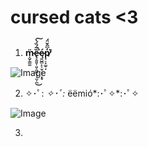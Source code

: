 # cursed cats <3
## 

1. **ṃ̴̮̜͇͚̈ȅ̶̢̞͈͈̹͈͕͖͖̟͔̤͕̪̅́̏́̀̚͘͜͠ę̷͈̺̻̙͔̫͕̜͕̣̥́p̸̟̠̟͚̠̣̓͆̂̆̈́͘̕**

![Image](https://i.kym-cdn.com/entries/icons/original/000/028/924/cover2.jpg)


2. ✧･ﾟ: *✧･ﾟ:* ëëmió*:･ﾟ✧*:･ﾟ✧

![Image](https://i.pinimg.com/564x/6d/57/76/6d5776cf2cfaeca49280e014420f7f8f.jpg)


3. 

